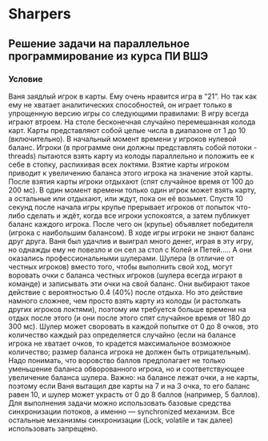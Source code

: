 # Sharpers
## Решение задачи на параллельное программирование из курса ПИ ВШЭ
### Условие
Ваня заядлый игрок в карты. Ему очень нравится игра в “21”. Но так как ему не хватает
аналитических способностей, он играет только в упрощенную версию игры со
следующими правилами:
В игру всегда играют втроем. На столе бесконечная случайно перемешанная колода
карт. Карты представляют собой целые числа в диапазоне от 1 до 10 (включительно). В
начальный момент времени у игроков нулевой баланс. Игроки (в программе они
должны представлять собой потоки - threads) пытаются взять карту из колоды
параллельно и положить ее к себе в стопку, распихивая всех локтями. Взятие карты
игроком приводит к увеличению баланса этого игрока на значение этой карты. После
взятия карты игроки отдыхают (спят случайное время от 100 до 200 мс). В один
момент времени только один игрок может взять карту, а остальные или отдыхают,
или ждут, пока он её возьмет. Спустя 10 секунд после начала игры крупье прерывает
игроков от попыток что-либо сделать и ждёт, когда все игроки успокоятся, а затем
публикует баланс каждого игрока. После чего он (крупье) объявляет победителя
(игрока с наибольшим балансом). В ходе игры игроки не знают баланс друг друга.
Ваня был удачлив и выиграл много денег, играя в эту игру, но однажды ему не повезло
и он сел за стол с Колей и Петей….. А они оказались профессиональными шулерами.
Шулера (в отличие от честных игроков) вместо того, чтобы выполнить свой ход, могут
воровать очки с баланса честных игроков (шулера всегда играют в команде) и
записывать эти очки на свой баланс. Они выбирают такое действие с вероятностью 0.4
(40%) после отдыха. Но это действие намного сложнее, чем просто взять карту из
колоды (и растолкать других игроков локтями), поэтому им требуется больше времени
на отдых после этого (и они после этого спят случайное время от 180 до 300 мс).
Шулер может своровать в каждой попытке от 0 до 8 очков, это количество каждый раз
определяется случайно (если на балансе игрока не хватает очков, то крадется
максимальное возможное количество; размер баланса игрока не должен быть
отрицательным).
Надо понимать, что воровство баллов предполагает не только уменьшение баланса
обворованного игрока, но и соответствующее увеличение баланса шулера.
Важно: на балансе лежат очки, а не карты, поэтому если Ваня вытащил две карты на 7
и на 3 очка, то его баланс равен 10, и шулер может украсть от 0 до 8 баллов
(например, 5 баллов).
Для выполнения задачи можно использовать базовые средства синхронизации
потоков, а именно — synchronized механизм.
Все остальные механизмы синхронизации (Lock, volatile и так далее) использовать
запрещено.
